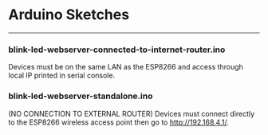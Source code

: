 # Arduino Sketches
____

### blink-led-webserver-connected-to-internet-router.ino

  Devices must be on the same LAN as the ESP8266 and access through local IP printed in serial console.
  
### blink-led-webserver-standalone.ino
  
  (NO CONNECTION TO EXTERNAL ROUTER)
  Devices must connect directly to the ESP8266 wireless access point then go to http://192.168.4.1/. 
